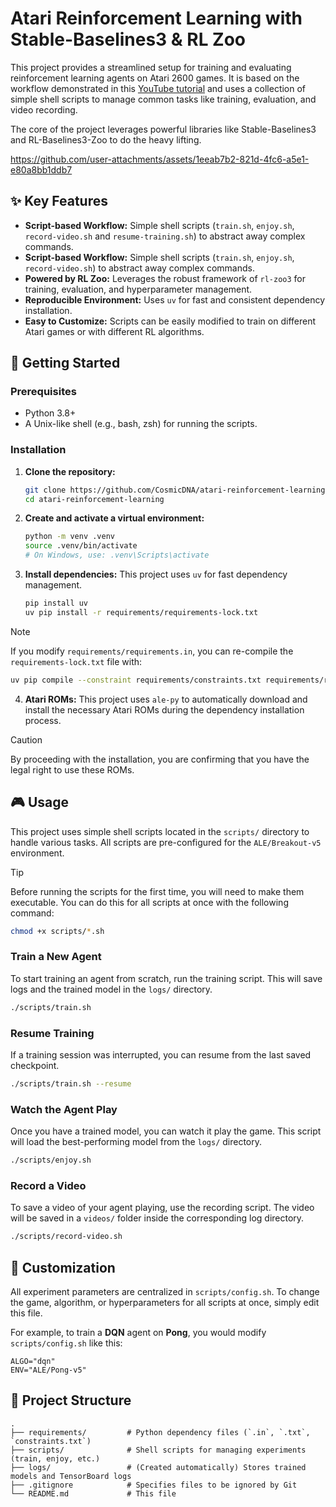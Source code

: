 # Atari Reinforcement Learning with Stable-Baselines3 & RL Zoo

This project provides a streamlined setup for training and evaluating reinforcement learning agents on Atari 2600 games. It is based on the workflow demonstrated in this [YouTube tutorial](https://www.youtube.com/watch?v=aQsaH7Tzvp0&t=329s) and uses a collection of simple shell scripts to manage common tasks like training, evaluation, and video recording.

The core of the project leverages powerful libraries like Stable-Baselines3 and RL-Baselines3-Zoo to do the heavy lifting.



https://github.com/user-attachments/assets/1eeab7b2-821d-4fc6-a5e1-e80a8bb1ddb7



## ✨ Key Features

-   **Script-based Workflow:** Simple shell scripts (`train.sh`, `enjoy.sh`, `record-video.sh` and `resume-training.sh`) to abstract away complex commands.
-   **Script-based Workflow:** Simple shell scripts (`train.sh`, `enjoy.sh`, `record-video.sh`) to abstract away complex commands.
-   **Powered by RL Zoo:** Leverages the robust framework of `rl-zoo3` for training, evaluation, and hyperparameter management.
-   **Reproducible Environment:** Uses `uv` for fast and consistent dependency installation.
-   **Easy to Customize:** Scripts can be easily modified to train on different Atari games or with different RL algorithms.

## 🚀 Getting Started

### Prerequisites

-   Python 3.8+
-   A Unix-like shell (e.g., bash, zsh) for running the scripts.

### Installation

1.  **Clone the repository:**
    ```bash
    git clone https://github.com/CosmicDNA/atari-reinforcement-learning.git
    cd atari-reinforcement-learning
    ```

2.  **Create and activate a virtual environment:**
    ```bash
    python -m venv .venv
    source .venv/bin/activate
    # On Windows, use: .venv\Scripts\activate
    ```

3.  **Install dependencies:**
    This project uses `uv` for fast dependency management.
    ```bash
    pip install uv
    uv pip install -r requirements/requirements-lock.txt
    ```
> [!NOTE]
> If you modify `requirements/requirements.in`, you can re-compile the `requirements-lock.txt` file with:
> ```bash
> uv pip compile --constraint requirements/constraints.txt requirements/requirements.in -o requirements/requirements-lock.txt
> ```

4.  **Atari ROMs:**
    This project uses `ale-py` to automatically download and install the necessary Atari ROMs during the dependency installation process.
> [!CAUTION]
> By proceeding with the installation, you are confirming that you have the legal right to use these ROMs.

## 🎮 Usage

This project uses simple shell scripts located in the `scripts/` directory to handle various tasks. All scripts are pre-configured for the `ALE/Breakout-v5` environment.

> [!TIP]
> Before running the scripts for the first time, you will need to make them executable. You can do this for all scripts at once with the following command:
> ```bash
> chmod +x scripts/*.sh
> ```

### Train a New Agent
To start training an agent from scratch, run the training script. This will save logs and the trained model in the `logs/` directory.
```bash
./scripts/train.sh
```

### Resume Training
If a training session was interrupted, you can resume from the last saved checkpoint.
```bash
./scripts/train.sh --resume
```

### Watch the Agent Play
Once you have a trained model, you can watch it play the game. This script will load the best-performing model from the `logs/` directory.
```bash
./scripts/enjoy.sh
```

### Record a Video
To save a video of your agent playing, use the recording script. The video will be saved in a `videos/` folder inside the corresponding log directory.
```bash
./scripts/record-video.sh
```

## 🔧 Customization

All experiment parameters are centralized in `scripts/config.sh`. To change the game, algorithm, or hyperparameters for all scripts at once, simply edit this file.

For example, to train a **DQN** agent on **Pong**, you would modify `scripts/config.sh` like this:
```shell
ALGO="dqn"
ENV="ALE/Pong-v5"
```

## 📁 Project Structure

```
.
├── requirements/         # Python dependency files (`.in`, `.txt`, `constraints.txt`)
├── scripts/              # Shell scripts for managing experiments (train, enjoy, etc.)
├── logs/                 # (Created automatically) Stores trained models and TensorBoard logs
├── .gitignore            # Specifies files to be ignored by Git
└── README.md             # This file
```

